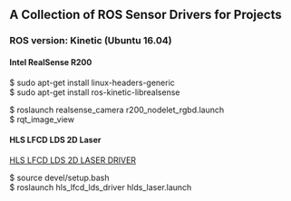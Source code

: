 ## A Collection of ROS Sensor Drivers for Projects 

### ROS version: Kinetic (Ubuntu 16.04)

#### Intel RealSense R200

$ sudo apt-get install linux-headers-generic  
$ sudo apt-get install ros-kinetic-librealsense  
  
$ roslaunch realsense_camera r200_nodelet_rgbd.launch  
$ rqt_image_view  
  

#### HLS LFCD LDS 2D Laser

[HLS LFCD LDS 2D LASER DRIVER](https://github.com/ROBOTIS-GIT/hls_lfcd_lds_driver/tree/kinetic-devel)  

$ source devel/setup.bash  
$ roslaunch hls_lfcd_lds_driver hlds_laser.launch  